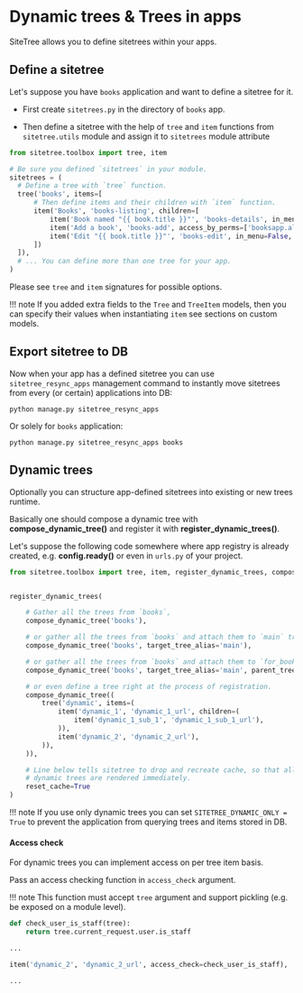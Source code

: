 # Dynamic trees & Trees in apps

SiteTree allows you to define sitetrees within your apps.

## Define a sitetree

Let's suppose you have `books` application and want to define a sitetree for it.

* First create `sitetrees.py` in the directory of `books` app.

* Then define a sitetree with the help of `tree` and `item` functions from `sitetree.utils` module
  and assign it to `sitetrees` module attribute

```python
from sitetree.toolbox import tree, item

# Be sure you defined `sitetrees` in your module.
sitetrees = (
  # Define a tree with `tree` function.
  tree('books', items=[
      # Then define items and their children with `item` function.
      item('Books', 'books-listing', children=[
          item('Book named "{{ book.title }}"', 'books-details', in_menu=False, in_sitetree=False),
          item('Add a book', 'books-add', access_by_perms=['booksapp.allow_add']),
          item('Edit "{{ book.title }}"', 'books-edit', in_menu=False, in_sitetree=False)
      ])
  ]),
  # ... You can define more than one tree for your app.
)
```

Please see `tree` and `item` signatures for possible options.

!!! note
    If you added extra fields to the `Tree` and `TreeItem` models,
    then you can specify their values when instantiating `item` see sections on custom models. 


## Export sitetree to DB

Now when your app has a defined sitetree you can use `sitetree_resync_apps` management command
to instantly move sitetrees from every (or certain) applications into DB:

```shell
python manage.py sitetree_resync_apps
```

Or solely for `books` application:

```shell
python manage.py sitetree_resync_apps books
```

## Dynamic trees

Optionally you can structure app-defined sitetrees into existing or new trees runtime.

Basically one should compose a dynamic tree with **compose_dynamic_tree()** and register it with **register_dynamic_trees()**.

Let's suppose the following code somewhere where app registry is already created, e.g. **config.ready()** or even
in `urls.py` of your project.

```python
from sitetree.toolbox import tree, item, register_dynamic_trees, compose_dynamic_tree 


register_dynamic_trees(

    # Gather all the trees from `books`,
    compose_dynamic_tree('books'),

    # or gather all the trees from `books` and attach them to `main` tree root,
    compose_dynamic_tree('books', target_tree_alias='main'),

    # or gather all the trees from `books` and attach them to `for_books` aliased item in `main` tree,
    compose_dynamic_tree('books', target_tree_alias='main', parent_tree_item_alias='for_books'),

    # or even define a tree right at the process of registration.
    compose_dynamic_tree((
        tree('dynamic', items=(
            item('dynamic_1', 'dynamic_1_url', children=(
                item('dynamic_1_sub_1', 'dynamic_1_sub_1_url'),
            )),
            item('dynamic_2', 'dynamic_2_url'),
        )),
    )),

    # Line below tells sitetree to drop and recreate cache, so that all newly registered
    # dynamic trees are rendered immediately.
    reset_cache=True
)
```

!!! note
    If you use only dynamic trees you can set `SITETREE_DYNAMIC_ONLY = True` to prevent the application
    from querying trees and items stored in DB.


#### Access check

For dynamic trees you can implement access on per tree item basis.

Pass an access checking function in `access_check` argument.

!!! note
    This function must accept `tree` argument and support pickling (e.g. be exposed on a module level).

```python
def check_user_is_staff(tree):
    return tree.current_request.user.is_staff

...

item('dynamic_2', 'dynamic_2_url', access_check=check_user_is_staff),

...
```
